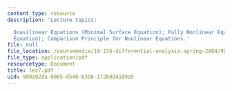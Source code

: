 ```yaml
---
content_type: resource
description: 'Lecture topics:

  Quasilinear Equations (Minimal Surface Equation); Fully Nonlinear Equations (Monge-Ampere
  Equation); Comparison Principle for Nonlinear Equations.'
file: null
file_location: /coursemedia/18-156-differential-analysis-spring-2004/900a92da0065d548b35b172b8d4109a5_lec7.pdf
file_type: application/pdf
resourcetype: Document
title: lec7.pdf
uid: 900a92da-0065-d548-b35b-172b8d4109a5
---
```

